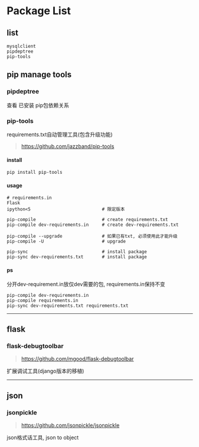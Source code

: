 Package List
============

list
----

    mysqlclient
    pipdeptree
    pip-tools

pip manage tools
----------------

### pipdeptree

查看 已安装 pip包依赖关系

### pip-tools

requirements.txt自动管理工具(包含升级功能)

> <https://github.com/jazzband/pip-tools>

#### install

    pip install pip-tools

#### usage

    # requirements.in
    Flask
    ipython<5                           # 限定版本

    pip-compile                         # create requirements.txt
    pip-compile dev-requirements.in     # create dev-requirements.txt

    pip-compile --upgrade               # 如果已有txt, 必须使用此才能升级
    pip-compile -U                      # upgrade

    pip-sync                            # install package
    pip-sync dev-requirements.txt       # install package

#### ps

分开dev-requirement.in放仅dev需要的包, requirements.in保持不变

    pip-compile dev-requirements.in
    pip-compile requirements.in
    pip-sync dev-requirements.txt requirements.txt

---

flask
-----

### flask-debugtoolbar

> <https://github.com/mgood/flask-debugtoolbar>

扩展调试工具(django版本的移植)

---

json
----

### jsonpickle

> <https://github.com/jsonpickle/jsonpickle>

json格式话工具, json to object
